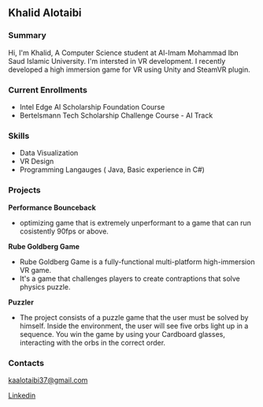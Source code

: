 ## Khalid Alotaibi

### Summary

Hi, I'm Khalid, A Computer Science student at Al-Imam Mohammad Ibn Saud Islamic University. I'm intersted in VR development. I recently developed a high immersion game for VR using Unity and SteamVR plugin.

### Current Enrollments

- Intel Edge AI Scholarship Foundation Course
- Bertelsmann Tech Scholarship Challenge Course - AI Track

### Skills

- Data Visualization
- VR Design
- Programming Langauges ( Java, Basic experience in C#)

### Projects
 
 **Performance Bounceback**
 
 - optimizing game that is extremely unperformant to a game that can run cosistently 90fps or above.

**Rube Goldberg Game**

 - Rube Goldberg Game is a fully-functional multi-platform high-immersion VR game. 
 - It's a game that challenges players to create contraptions that solve physics puzzle.
 
 
  **Puzzler**

 - The project consists of a puzzle game that the user must be solved by himself. Inside the environment, the user will see five     orbs light up in a sequence. You win the game by using your Cardboard glasses, interacting with the orbs in the correct order.

### Contacts

<a href="mailto:kaalotaibi37@gmail.com">kaalotaibi37@gmail.com</a>

 [Linkedin](https://www.linkedin.com/in/khalidalotaibi37/) 


